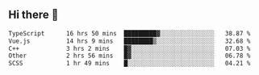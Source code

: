 ## Hi there 👋

<!--START_SECTION:waka-->

```txt
TypeScript      16 hrs 50 mins  █████████▓░░░░░░░░░░░░░░░   38.87 %
Vue.js          14 hrs 9 mins   ████████▒░░░░░░░░░░░░░░░░   32.68 %
C++             3 hrs 2 mins    █▓░░░░░░░░░░░░░░░░░░░░░░░   07.03 %
Other           2 hrs 56 mins   █▓░░░░░░░░░░░░░░░░░░░░░░░   06.78 %
SCSS            1 hr 49 mins    █░░░░░░░░░░░░░░░░░░░░░░░░   04.21 %
```

<!--END_SECTION:waka-->
